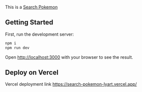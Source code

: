 This is a [Search Pokemon](https://search-pokemon-lyart.vercel.app/)

## Getting Started

First, run the development server:

```bash
npm i
npm run dev
```

Open [http://localhost:3000](http://localhost:3000) with your browser to see the result.


## Deploy on Vercel

Vercel deployment link https://search-pokemon-lyart.vercel.app/